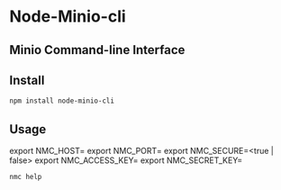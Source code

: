 # Node-Minio-cli

## Minio Command-line Interface

## Install

```bash
npm install node-minio-cli
```

## Usage

export NMC_HOST=<minio-server-address>
export NMC_PORT=<minio-port>
export NMC_SECURE=<true | false>
export NMC_ACCESS_KEY=<access-key>
export NMC_SECRET_KEY=<secret-key>

```bash
nmc help
```
